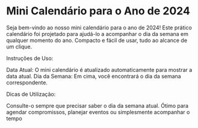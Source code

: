 <h1>Mini Calendário para o Ano de 2024</h1>

Seja bem-vindo ao nosso mini calendário para o ano de 2024! Este prático calendário foi projetado para ajudá-lo a acompanhar o dia da semana em qualquer momento do ano. Compacto e fácil de usar, tudo ao alcance de um clique.

Instruções de Uso:

Data Atual: O mini calendário é atualizado automaticamente para mostrar a data atual.
Dia da Semana: Em cima, você encontrará o dia da semana correspondente.

Dicas de Utilização:

Consulte-o sempre que precisar saber o dia da semana atual.
Ótimo para agendar compromissos, planejar eventos ou simplesmente acompanhar o tempo
